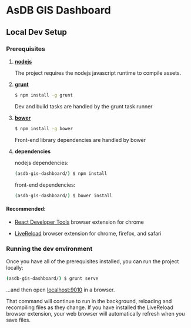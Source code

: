 AsDB GIS Dashboard
==================

Local Dev Setup
---------------

### Prerequisites

 1. [**nodejs**](http://nodejs.org/)

    The project requires the nodejs javascript runtime to compile assets.

 2. [**grunt**](http://gruntjs.com/)

    ```bash
    $ npm install -g grunt
    ```

    Dev and build tasks are handled by the grunt task runner

 3. [**bower**](http://bower.io/)

    ```bash
    $ npm install -g bower
    ```

    Front-end library dependencies are handled by bower

 4. **dependencies**

    nodejs dependencies:

    ```bash
    (asdb-gis-dashboard/) $ npm install
    ```

    front-end dependencies:

    ```bash
    (asdb-gis-dashboard/) $ bower install
    ```


#### Recommended:

  * [React Developer Tools](https://chrome.google.com/webstore/detail/react-developer-tools/fmkadmapgofadopljbjfkapdkoienihi) browser extension for chrome

  * [LiveReload](http://feedback.livereload.com/knowledgebase/articles/86242-how-do-i-install-and-use-the-browser-extensions-) browser extension for chrome, firefox, and safari


### Running the dev environment

Once you have all of the prerequisites installed, you can run the project locally:

```bash
(asdb-gis-dashboard/) $ grunt serve
```

...and then open [localhost:9010](http://localhost:9010/) in a browser.

That command will continue to run in the background, reloading and recompiling files as they change. If you have installed the LiveReload browser extension, your web browser will automatically refresh when you save files.
